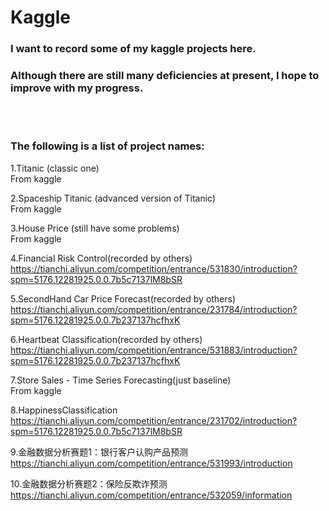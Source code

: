 # Kaggle

### I want to record some of my kaggle projects here.<br/>

### Although there are still many deficiencies at present, I hope to improve with my progress.<br/>

<br/>

<br/>

### **The following is a list of project names:**

1.Titanic (classic one)<br/>
From kaggle<br/>

2.Spaceship Titanic (advanced version of Titanic)<br/>
From kaggle<br/>

3.House Price (still have some problems)<br/>
From kaggle<br/>

4.Financial Risk Control(recorded by others)<br/>
https://tianchi.aliyun.com/competition/entrance/531830/introduction?spm=5176.12281925.0.0.7b5c7137lM8bSR<br/>

5.SecondHand Car Price Forecast(recorded by others)<br/>
https://tianchi.aliyun.com/competition/entrance/231784/introduction?spm=5176.12281925.0.0.7b237137hcfhxK<br/>

6.Heartbeat Classification(recorded by others)<br/>
https://tianchi.aliyun.com/competition/entrance/531883/introduction?spm=5176.12281925.0.0.7b237137hcfhxK<br/>

7.Store Sales - Time Series Forecasting(just baseline)<br/>
From kaggle<br/>

8.HappinessClassification<br/>
https://tianchi.aliyun.com/competition/entrance/231702/introduction?spm=5176.12281925.0.0.7b5c7137lM8bSR<br/>

9.金融数据分析赛题1：银行客户认购产品预测<br/>
https://tianchi.aliyun.com/competition/entrance/531993/introduction<br/>

10.金融数据分析赛题2：保险反欺诈预测<br/>
https://tianchi.aliyun.com/competition/entrance/532059/information<br/>
